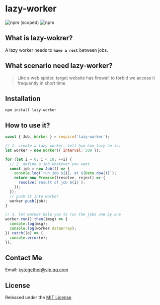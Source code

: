 # lazy-worker

  ![npm (scoped)](https://img.shields.io/npm/v/@cycle/core.svg)
  ![npm](https://img.shields.io/npm/l/express.svg)

## What is lazy-wokrer?
A lazy worker needs to <b>`have a rest`</b> between jobs.

## What scenario need lazy-worker?
> Like a web spider, target website has firewall to forbid we access it frequently in short time.

## Installation
`npm install lazy-worker`

## How to use it?

```js
const { Job, Worker } = require('lazy-worker');

// 1. create a lazy worker, tell him how lazy he is.
let worker = new Worker({ interval: 500 });

for (let i = 0; i < 10; ++i) {
  // 2. define a job whatever you want
  const job = new Job(() => {
    console.log(`run job ${i}, at ${Date.now()}`);
    return new Promise((resolve, reject) => {
      resolve(`result of job ${i}`);
    });
  });
  // push it into worker
  worker.push(job);
}

// 3. let worker help you to run the jobs one by one
worker.run().then((msg) => {
  console.log(msg);
  console.log(worker.dataArray);
}).catch((e) => {
  console.error(e);
});
```

## Contact Me
Email: kytogether@vip.qq.com

## License
Released under the [MIT License](http://www.opensource.org/licenses/mit-license.php).

[npm-image]: https://img.shields.io/npm/v/@cycle/core.svg
[npm-url]: https://www.npmjs.com/package/lazy-worker

